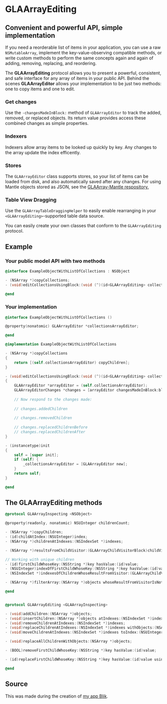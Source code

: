 GLAArrayEditing
===============

## Convenient and powerful API, simple implementation

If you need a reorderable list of items in your application, you can use a raw `NSMutableArray`, implement the key-value-observing compatible methods, or write custom methods to perform the same concepts again and again of adding, removing, replacing, and reordering.

The **GLAArrayEditing** protocol allows you to present a powerful, consistent, and safe interface for any array of items in your public API. Behind the scenes **GLAArrayEditor** allows your implementation to be just two methods: one to copy items and one to edit.

### Get changes

Use the `-changesMadeInBlock:` method of `GLAArrayEditor` to track the added, removed, or replaced objects. Its return value provides access these combined changes as simple properties.

### Indexers

Indexers allow array items to be looked up quickly by key. Any changes to the array update the index efficently.

### Stores

The `GLAArrayEditor` class supports stores, so your list of items can be loaded from disk, and also automatically saved after any changes. For using Mantle objects stored as JSON, see the [GLAArray-Mantle respository.](https://github.com/BurntCaramel/GLAArray-Mantle)

### Table View Dragging

Use the `GLAArrayTableDraggingHelper` to easily enable rearranging in your `<GLAArrayEditing>`-supported table data source.

You can easily create your own classes that conform to the `GLAArrayEditing` protocol.

## Example

### Your public model API with two methods

```objective-c
@interface ExampleObjectWithListOfCollections : NSObject

- (NSArray *)copyCollections;
- (void)editCollectionsUsingBlock:(void (^)(id<GLAArrayEditing> collectionListEditor))block;
	
@end
```

### Your implementation

```objective-c
@interface ExampleObjectWithListOfCollections ()

@property(nonatomic) GLAArrayEditor *collectionsArrayEditor;

@end

@implementation ExampleObjectWithListOfCollections

- (NSArray *)copyCollections
{
	return [(self.collectionsArrayEditor) copyChildren];
}

- (void)editCollectionsUsingBlock:(void (^)(id<GLAArrayEditing> collectionListEditor))block
{
	GLAArrayEditor *arrayEditor = (self.collectionsArrayEditor);
	GLAArrayEditorChanges *changes = [arrayEditor changesMadeInBlock:block];
	
	// Now respond to the changes made:
	
	// changes.addedChildren
	
	// changes.removedChildren
	
	// changes.replacedChildrenBefore
	// changes.replacedChildrenAfter
}

- (instancetype)init
{
    self = [super init];
    if (self) {
        _collectionsArrayEditor = [GLAArrayEditor new];
    }
    return self;
}

@end
```

## The GLAArrayEditing methods

```objective-c
@protocol GLAArrayInspecting <NSObject>

@property(readonly, nonatomic) NSUInteger childrenCount;

- (NSArray *)copyChildren;
- (id)childAtIndex:(NSUInteger)index;
- (NSArray *)childrenAtIndexes:(NSIndexSet *)indexes;

- (NSArray *)resultsFromChildVisitor:(GLAArrayChildVisitorBlock)childVisitor;

// Working with unique children
- (id)firstChildWhoseKey:(NSString *)key hasValue:(id)value;
- (NSUInteger)indexOfFirstChildWhoseKey:(NSString *)key hasValue:(id)value;
- (NSIndexSet *)indexesOfChildrenWhoseResultFromVisitor:(GLAArrayChildVisitorBlock)childVisitor hasValueContainedInSet:(NSSet *)valuesSet;

- (NSArray *)filterArray:(NSArray *)objects whoseResultFromVisitorIsNotAlreadyPresent:(GLAArrayChildVisitorBlock)childVisitor;

@end


@protocol GLAArrayEditing <GLAArrayInspecting>

- (void)addChildren:(NSArray *)objects;
- (void)insertChildren:(NSArray *)objects atIndexes:(NSIndexSet *)indexes;
- (void)removeChildrenAtIndexes:(NSIndexSet *)indexes;
- (void)replaceChildrenAtIndexes:(NSIndexSet *)indexes withObjects:(NSArray *)objects;
- (void)moveChildrenAtIndexes:(NSIndexSet *)indexes toIndex:(NSUInteger)toIndex;

- (void)replaceAllChildrenWithObjects:(NSArray *)objects;

- (BOOL)removeFirstChildWhoseKey:(NSString *)key hasValue:(id)value;

- (id)replaceFirstChildWhoseKey:(NSString *)key hasValue:(id)value usingChangeBlock:(id (^)(id originalObject))objectChanger;

@end
```

## Source

This was made during the creation of [my app Blik](http://www.burntcaramel.com/blik/).
